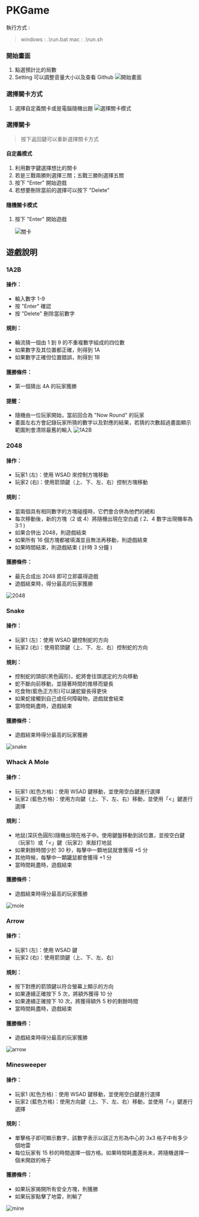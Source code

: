# PKGame

執行方式 :
> windows : .\run.bat
> mac : .\run.sh
 
### 開始畫面
1. 點選預計比的局數
2. Setting 可以調整音量大小以及查看 Github
    ![開始畫面](image/start.png)

### 選擇關卡方式
1. 選擇自定義關卡或是電腦隨機出題
    ![選擇關卡模式](image/mode.png)

### 選擇關卡
> 按下返回鍵可以重新選擇關卡方式
#### 自定義模式
1. 利用數字鍵選擇想比的關卡
2. 若是三戰兩勝則選擇三關；五戰三勝則選擇五關
3. 按下 "Enter" 開始遊戲
4. 若想要刪除當前的選擇可以按下 "Delete"
#### 隨機關卡模式
1. 按下 "Enter" 開始遊戲

    ![關卡](image/level.png)

## 遊戲說明
### 1A2B

#### 操作：

- 輸入數字 1-9
- 按 "Enter" 確認
- 按 "Delete" 刪除當前數字

#### 規則：

- 輪流猜一個由 1 到 9 的不重複數字組成的四位數
- 如果數字及其位置都正確，則得到 1A
- 如果數字正確但位置錯誤，則得到 1B

#### 獲勝條件：

- 第一個猜出 4A 的玩家獲勝

#### 提醒：
- 隨機由一位玩家開始，當前回合為 "Now Round" 的玩家
- 畫面左右方會記錄玩家所猜的數字以及對應的結果，若猜的次數超過畫面顯示範圍則會清除最舊的輸入
![1A2B](image/1A2B.png)

### 2048
#### 操作：

- 玩家1 (左)：使用 WSAD 來控制方塊移動
- 玩家2 (右)：使用箭頭鍵（上、下、左、右）控制方塊移動

#### 規則：

- 當兩個具有相同數字的方塊碰撞時，它們會合併為他們的總和
- 每次移動後，新的方塊（2 或 4）將隨機出現在空白處 ( 2、4 數字出現機率為 3:1 )
- 如果合併出 2048，則遊戲結束
- 如果所有 16 個方塊都被填滿並且無法再移動，則遊戲結束
- 如果時間結束，則遊戲結束 ( 計時 3 分鐘 )


#### 獲勝條件：

- 最先合成出 2048 即可立即贏得遊戲
- 遊戲結束時，得分最高的玩家獲勝

![2048](image/2048.png)

### Snake
#### 操作：

- 玩家1 (左)：使用 WSAD 鍵控制蛇的方向
- 玩家2 (右)：使用箭頭鍵（上、下、左、右）控制蛇的方向

#### 規則：

- 控制蛇的頭部(黑色圓形)，蛇將會往頭選定的方向移動
- 蛇不斷向前移動，並隨著時間的推移而變長
- 吃食物(藍色正方形)可以讓蛇變長得更快
- 如果蛇接觸到自己或任何障礙物，遊戲就會結束
- 當時間耗盡時，遊戲結束


#### 獲勝條件：

- 遊戲結束時得分最高的玩家獲勝

![snake](image/snake.png)

### Whack A Mole
#### 操作：

- 玩家1 (紅色方格)：使用 WSAD 鍵移動，並使用空白鍵進行選擇
- 玩家2 (藍色方格)：使用方向鍵（上、下、左、右）移動，並使用「<」鍵進行選擇

#### 規則：

- 地鼠(深灰色圓形)隨機出現在格子中。使用鍵盤移動到該位置，並按空白鍵（玩家1）或「<」鍵（玩家2）來敲打地鼠
- 如果剩餘時間少於 30 秒，每擊中一顆地鼠就會獲得 +5 分
- 其他時候，每擊中一顆鼴鼠都會獲得 +1 分
- 當時間耗盡時，遊戲結束


#### 獲勝條件：

- 遊戲結束時得分最高的玩家獲勝

![mole](image/mole.png)


### Arrow
#### 操作：

- 玩家1 (左)：使用 WSAD 鍵
- 玩家2 (右)：使用箭頭鍵（上、下、左、右）

#### 規則：

-  按下對應的箭頭鍵以符合螢幕上顯示的方向
-  如果連續正確按下 5 次，將額外獲得 10 分
-  如果連續正確按下 10 次，將獲得額外 5 秒的剩餘時間
-  當時間耗盡時，遊戲結束


#### 獲勝條件：

- 遊戲結束時得分最高的玩家獲勝

![arrow](image/arrow.png)


### Minesweeper
#### 操作：

- 玩家1 (紅色方格)：使用 WSAD 鍵移動，並使用空白鍵進行選擇
- 玩家2 (藍色方格)：使用方向鍵（上、下、左、右）移動，並使用「<」鍵進行選擇

#### 規則：

-  單擊格子即可顯示數字，該數字表示以該正方形為中心的 3x3 格子中有多少個地雷
-  每位玩家有 15 秒的時間選擇一個方格。如果時間耗盡還尚未，將隨機選擇一個未開啟的格子


#### 獲勝條件：

- 如果玩家揭開所有安全方塊，則獲勝
- 如果玩家點擊了地雷，則輸了

![mine](image/mine.png)